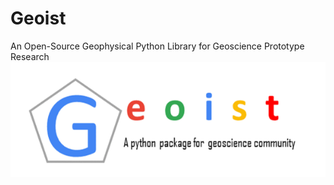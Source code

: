 # Geoist  
An Open-Source Geophysical Python Library for Geoscience Prototype Research
![alt text][logo]

[logo]: ./geoist.png "Geoist"
